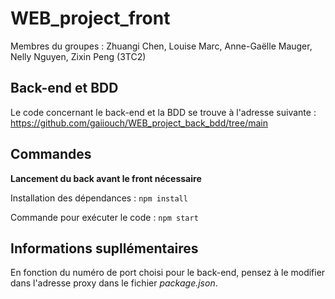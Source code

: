# WEB_project_front

Membres du groupes : Zhuangi Chen, Louise Marc, Anne-Gaëlle Mauger, Nelly Nguyen, Zixin Peng (3TC2)

## Back-end et BDD

Le code concernant le back-end et la BDD se trouve à l'adresse suivante : https://github.com/gaiiouch/WEB_project_back_bdd/tree/main

## Commandes

**Lancement du back avant le front nécessaire**

Installation des dépendances : 
```npm install```

Commande pour exécuter le code :
```npm start```

## Informations supllémentaires

En fonction du numéro de port choisi pour le back-end, pensez à le modifier dans l'adresse proxy dans le fichier _package.json_.
